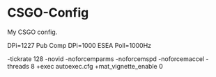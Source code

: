 CSGO-Config
===========

My CSGO config.

DPi=1227 Pub Comp
DPi=1000 ESEA
Poll=1000Hz

-tickrate 128 -novid -noforcemparms -noforcemspd -noforcemaccel -threads 8 +exec autoexec.cfg +mat_vignette_enable 0 
